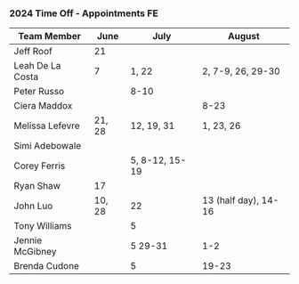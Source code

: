 ### 2024 Time Off - Appointments FE 

Team Member | June | July | August |
--- | --- | --- | --- |
Jeff Roof | 21 |  | 
Leah De La Costa | 7 | 1, 22 | 2, 7-9, 26, 29-30
Peter Russo | | 8-10 | 
Ciera Maddox | |  | 8-23
Melissa Lefevre | 21, 28 | 12, 19, 31 | 1, 23, 26
Simi Adebowale |  |  | 
Corey Ferris |  | 5, 8-12, 15-19 | 
Ryan Shaw | 17 |  |  
John Luo | 10, 28 | 22 | 13 (half day), 14-16
Tony Williams |  | 5 | 
Jennie McGibney |  | 5 29-31 | 1-2 
Brenda Cudone |  | 5 |  19-23 |

